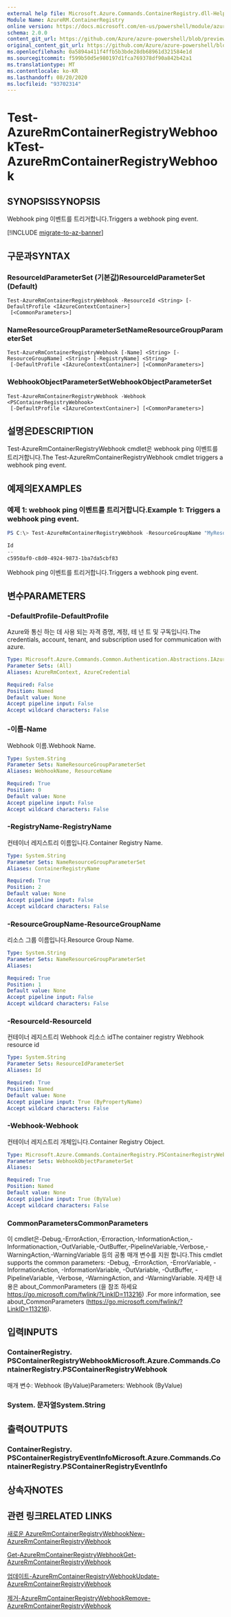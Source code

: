 ```yaml
---
external help file: Microsoft.Azure.Commands.ContainerRegistry.dll-Help.xml
Module Name: AzureRM.ContainerRegistry
online version: https://docs.microsoft.com/en-us/powershell/module/azurerm.containerregistry/test-azurermcontainerregistrynameavailability
schema: 2.0.0
content_git_url: https://github.com/Azure/azure-powershell/blob/preview/src/ResourceManager/ContainerRegistry/Commands.ContainerRegistry/help/Test-AzureRmContainerRegistryWebhook.md
original_content_git_url: https://github.com/Azure/azure-powershell/blob/preview/src/ResourceManager/ContainerRegistry/Commands.ContainerRegistry/help/Test-AzureRmContainerRegistryWebhook.md
ms.openlocfilehash: 0a5894a411f4ffb5b3bde28db68961d321584e1d
ms.sourcegitcommit: f599b50d5e980197d1fca769378df90a842b42a1
ms.translationtype: MT
ms.contentlocale: ko-KR
ms.lasthandoff: 08/20/2020
ms.locfileid: "93702314"
---
```

# <span data-ttu-id="4128d-101">Test-AzureRmContainerRegistryWebhook</span><span class="sxs-lookup"><span data-stu-id="4128d-101">Test-AzureRmContainerRegistryWebhook</span></span>

## <span data-ttu-id="4128d-102">SYNOPSIS</span><span class="sxs-lookup"><span data-stu-id="4128d-102">SYNOPSIS</span></span>
<span data-ttu-id="4128d-103">Webhook ping 이벤트를 트리거합니다.</span><span class="sxs-lookup"><span data-stu-id="4128d-103">Triggers a webhook ping event.</span></span>

[!INCLUDE [migrate-to-az-banner](../../includes/migrate-to-az-banner.md)]

## <span data-ttu-id="4128d-104">구문과</span><span class="sxs-lookup"><span data-stu-id="4128d-104">SYNTAX</span></span>

### <span data-ttu-id="4128d-105">ResourceIdParameterSet (기본값)</span><span class="sxs-lookup"><span data-stu-id="4128d-105">ResourceIdParameterSet (Default)</span></span>
```
Test-AzureRmContainerRegistryWebhook -ResourceId <String> [-DefaultProfile <IAzureContextContainer>]
 [<CommonParameters>]
```

### <span data-ttu-id="4128d-106">NameResourceGroupParameterSet</span><span class="sxs-lookup"><span data-stu-id="4128d-106">NameResourceGroupParameterSet</span></span>
```
Test-AzureRmContainerRegistryWebhook [-Name] <String> [-ResourceGroupName] <String> [-RegistryName] <String>
 [-DefaultProfile <IAzureContextContainer>] [<CommonParameters>]
```

### <span data-ttu-id="4128d-107">WebhookObjectParameterSet</span><span class="sxs-lookup"><span data-stu-id="4128d-107">WebhookObjectParameterSet</span></span>
```
Test-AzureRmContainerRegistryWebhook -Webhook <PSContainerRegistryWebhook>
 [-DefaultProfile <IAzureContextContainer>] [<CommonParameters>]
```

## <span data-ttu-id="4128d-108">설명은</span><span class="sxs-lookup"><span data-stu-id="4128d-108">DESCRIPTION</span></span>
<span data-ttu-id="4128d-109">Test-AzureRmContainerRegistryWebhook cmdlet은 webhook ping 이벤트를 트리거합니다.</span><span class="sxs-lookup"><span data-stu-id="4128d-109">The Test-AzureRmContainerRegistryWebhook cmdlet triggers a webhook ping event.</span></span>

## <span data-ttu-id="4128d-110">예제의</span><span class="sxs-lookup"><span data-stu-id="4128d-110">EXAMPLES</span></span>

### <span data-ttu-id="4128d-111">예제 1: webhook ping 이벤트를 트리거합니다.</span><span class="sxs-lookup"><span data-stu-id="4128d-111">Example 1: Triggers a webhook ping event.</span></span>
```powershell
PS C:\> Test-AzureRmContainerRegistryWebhook -ResourceGroupName "MyResourceGroup" -RegistryName "MyRegistry" -Name "webhook001"

Id
--
c5950af0-c8d0-4924-9873-1ba7da5cbf83
```

<span data-ttu-id="4128d-112">Webhook ping 이벤트를 트리거합니다.</span><span class="sxs-lookup"><span data-stu-id="4128d-112">Triggers a webhook ping event.</span></span>

## <span data-ttu-id="4128d-113">변수</span><span class="sxs-lookup"><span data-stu-id="4128d-113">PARAMETERS</span></span>

### <span data-ttu-id="4128d-114">-DefaultProfile</span><span class="sxs-lookup"><span data-stu-id="4128d-114">-DefaultProfile</span></span>
<span data-ttu-id="4128d-115">Azure와 통신 하는 데 사용 되는 자격 증명, 계정, 테 넌 트 및 구독입니다.</span><span class="sxs-lookup"><span data-stu-id="4128d-115">The credentials, account, tenant, and subscription used for communication with azure.</span></span>

```yaml
Type: Microsoft.Azure.Commands.Common.Authentication.Abstractions.IAzureContextContainer
Parameter Sets: (All)
Aliases: AzureRmContext, AzureCredential

Required: False
Position: Named
Default value: None
Accept pipeline input: False
Accept wildcard characters: False
```

### <span data-ttu-id="4128d-116">-이름</span><span class="sxs-lookup"><span data-stu-id="4128d-116">-Name</span></span>
<span data-ttu-id="4128d-117">Webhook 이름.</span><span class="sxs-lookup"><span data-stu-id="4128d-117">Webhook Name.</span></span>

```yaml
Type: System.String
Parameter Sets: NameResourceGroupParameterSet
Aliases: WebhookName, ResourceName

Required: True
Position: 0
Default value: None
Accept pipeline input: False
Accept wildcard characters: False
```

### <span data-ttu-id="4128d-118">-RegistryName</span><span class="sxs-lookup"><span data-stu-id="4128d-118">-RegistryName</span></span>
<span data-ttu-id="4128d-119">컨테이너 레지스트리 이름입니다.</span><span class="sxs-lookup"><span data-stu-id="4128d-119">Container Registry Name.</span></span>

```yaml
Type: System.String
Parameter Sets: NameResourceGroupParameterSet
Aliases: ContainerRegistryName

Required: True
Position: 2
Default value: None
Accept pipeline input: False
Accept wildcard characters: False
```

### <span data-ttu-id="4128d-120">-ResourceGroupName</span><span class="sxs-lookup"><span data-stu-id="4128d-120">-ResourceGroupName</span></span>
<span data-ttu-id="4128d-121">리소스 그룹 이름입니다.</span><span class="sxs-lookup"><span data-stu-id="4128d-121">Resource Group Name.</span></span>

```yaml
Type: System.String
Parameter Sets: NameResourceGroupParameterSet
Aliases:

Required: True
Position: 1
Default value: None
Accept pipeline input: False
Accept wildcard characters: False
```

### <span data-ttu-id="4128d-122">-ResourceId</span><span class="sxs-lookup"><span data-stu-id="4128d-122">-ResourceId</span></span>
<span data-ttu-id="4128d-123">컨테이너 레지스트리 Webhook 리소스 id</span><span class="sxs-lookup"><span data-stu-id="4128d-123">The container registry Webhook resource id</span></span>

```yaml
Type: System.String
Parameter Sets: ResourceIdParameterSet
Aliases: Id

Required: True
Position: Named
Default value: None
Accept pipeline input: True (ByPropertyName)
Accept wildcard characters: False
```

### <span data-ttu-id="4128d-124">-Webhook</span><span class="sxs-lookup"><span data-stu-id="4128d-124">-Webhook</span></span>
<span data-ttu-id="4128d-125">컨테이너 레지스트리 개체입니다.</span><span class="sxs-lookup"><span data-stu-id="4128d-125">Container Registry Object.</span></span>

```yaml
Type: Microsoft.Azure.Commands.ContainerRegistry.PSContainerRegistryWebhook
Parameter Sets: WebhookObjectParameterSet
Aliases:

Required: True
Position: Named
Default value: None
Accept pipeline input: True (ByValue)
Accept wildcard characters: False
```

### <span data-ttu-id="4128d-126">CommonParameters</span><span class="sxs-lookup"><span data-stu-id="4128d-126">CommonParameters</span></span>
<span data-ttu-id="4128d-127">이 cmdlet은-Debug,-ErrorAction,-Erroraction,-InformationAction,-Informationaction,-OutVariable,-OutBuffer,-PipelineVariable,-Verbose,-WarningAction,-WarningVariable 등의 공통 매개 변수를 지원 합니다.</span><span class="sxs-lookup"><span data-stu-id="4128d-127">This cmdlet supports the common parameters: -Debug, -ErrorAction, -ErrorVariable, -InformationAction, -InformationVariable, -OutVariable, -OutBuffer, -PipelineVariable, -Verbose, -WarningAction, and -WarningVariable.</span></span> <span data-ttu-id="4128d-128">자세한 내용은 about_CommonParameters (을 참조 하세요 https://go.microsoft.com/fwlink/?LinkID=113216) .</span><span class="sxs-lookup"><span data-stu-id="4128d-128">For more information, see about_CommonParameters (https://go.microsoft.com/fwlink/?LinkID=113216).</span></span>

## <span data-ttu-id="4128d-129">입력</span><span class="sxs-lookup"><span data-stu-id="4128d-129">INPUTS</span></span>

### <span data-ttu-id="4128d-130">ContainerRegistry. PSContainerRegistryWebhook</span><span class="sxs-lookup"><span data-stu-id="4128d-130">Microsoft.Azure.Commands.ContainerRegistry.PSContainerRegistryWebhook</span></span>
<span data-ttu-id="4128d-131">매개 변수: Webhook (ByValue)</span><span class="sxs-lookup"><span data-stu-id="4128d-131">Parameters: Webhook (ByValue)</span></span>

### <span data-ttu-id="4128d-132">System. 문자열</span><span class="sxs-lookup"><span data-stu-id="4128d-132">System.String</span></span>

## <span data-ttu-id="4128d-133">출력</span><span class="sxs-lookup"><span data-stu-id="4128d-133">OUTPUTS</span></span>

### <span data-ttu-id="4128d-134">ContainerRegistry. PSContainerRegistryEventInfo</span><span class="sxs-lookup"><span data-stu-id="4128d-134">Microsoft.Azure.Commands.ContainerRegistry.PSContainerRegistryEventInfo</span></span>

## <span data-ttu-id="4128d-135">상속자</span><span class="sxs-lookup"><span data-stu-id="4128d-135">NOTES</span></span>

## <span data-ttu-id="4128d-136">관련 링크</span><span class="sxs-lookup"><span data-stu-id="4128d-136">RELATED LINKS</span></span>

[<span data-ttu-id="4128d-137">새로운 AzureRmContainerRegistryWebhook</span><span class="sxs-lookup"><span data-stu-id="4128d-137">New-AzureRmContainerRegistryWebhook</span></span>](New-AzureRmContainerRegistryWebhook.md)

[<span data-ttu-id="4128d-138">Get-AzureRmContainerRegistryWebhook</span><span class="sxs-lookup"><span data-stu-id="4128d-138">Get-AzureRmContainerRegistryWebhook</span></span>](Get-AzureRmContainerRegistryWebhook.md)

[<span data-ttu-id="4128d-139">업데이트-AzureRmContainerRegistryWebhook</span><span class="sxs-lookup"><span data-stu-id="4128d-139">Update-AzureRmContainerRegistryWebhook</span></span>](Update-AzureRmContainerRegistryWebhook.md)

[<span data-ttu-id="4128d-140">제거-AzureRmContainerRegistryWebhook</span><span class="sxs-lookup"><span data-stu-id="4128d-140">Remove-AzureRmContainerRegistryWebhook</span></span>](Remove-AzureRmContainerRegistryWebhook.md)
